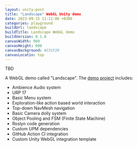 ```yaml
---
layout: unity-post
title: "Landscape" WebGL Unity demo
date: 2023-09-15 11:11:00 +0300
categories: playground
buildUrl: landscape
buildTitle: Landscape WebGL demo
buildVersion: 0.1.0
canvasWidth: 960
canvasHeight: 600
canvasBackground: #231F20
canvasLocatin: top
---
```


TBD

A WebGL demo called "Landscape". The [demo project](https://github.com/iveyalkin/landscape-webgl) includes:
- Ambience Audio system
- URP 17
- Basic Menu system
- Exploration-like action based world interaction
- Top-down NavMesh navigation
- Basic Camera dolly system
- Object Pooling and FSM (Finite State Machine)
- Roslyn code generation
- Custom UPM dependencies
- GitHub Action CI integration
- Custom Unity WebGL integration template